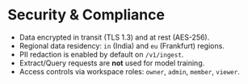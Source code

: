 # Security & Compliance

- Data encrypted in transit (TLS 1.3) and at rest (AES-256).
- Regional data residency: `in` (India) and `eu` (Frankfurt) regions.
- PII redaction is enabled by default on `/v1/ingest`.
- Extract/Query requests are **not** used for model training.
- Access controls via workspace roles: `owner`, `admin`, `member`, `viewer`.
